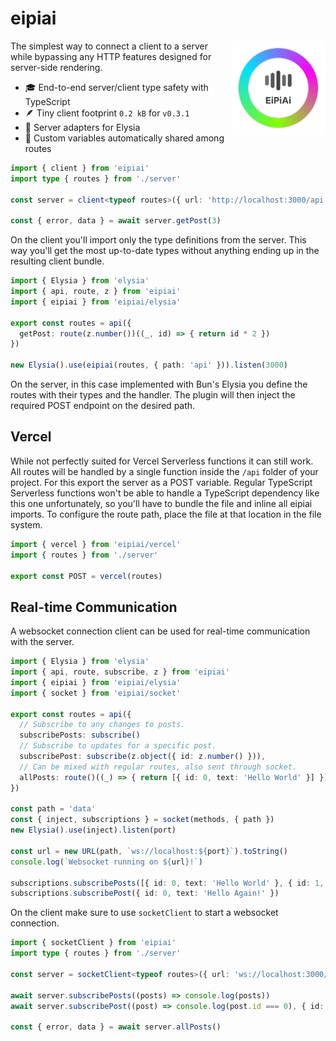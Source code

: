 # eipiai

<img align="right" src="https://github.com/tobua/eipiai/raw/main/logo.png" width="30%" alt="eipiai Logo" />

The simplest way to connect a client to a server while bypassing any HTTP features designed for server-side rendering.

- 🎓 End-to-end server/client type safety with TypeScript
- 🪶 Tiny client footprint `0.2 kB` for `v0.3.1`
- 💯 Server adapters for Elysia
- 🌳 Custom variables automatically shared among routes

```ts
import { client } from 'eipiai'
import type { routes } from './server'

const server = client<typeof routes>({ url: 'http://localhost:3000/api' })

const { error, data } = await server.getPost(3)
```

On the client you'll import only the type definitions from the server. This way you'll get the most up-to-date types without anything ending up in the resulting client bundle.

```ts
import { Elysia } from 'elysia'
import { api, route, z } from 'eipiai'
import { eipiai } from 'eipiai/elysia'

export const routes = api({
  getPost: route(z.number())((_, id) => { return id * 2 })
})

new Elysia().use(eipiai(routes, { path: 'api' })).listen(3000)
```

On the server, in this case implemented with Bun's Elysia you define the routes with their types and the handler. The plugin will then inject the required POST endpoint on the desired path.

## Vercel

While not perfectly suited for Vercel Serverless functions it can still work. All routes will be handled by a single function inside the `/api` folder of your project. For this export the server as a POST variable. Regular TypeScript Serverless functions won't be able to handle a TypeScript dependency like this one unfortunately, so you'll have to bundle the file and inline all eipiai imports. To configure the route path, place the file at that location in the file system.

```ts
import { vercel } from 'eipiai/vercel'
import { routes } from './server'

export const POST = vercel(routes)
```

## Real-time Communication

A websocket connection client can be used for real-time communication with the server.

```ts
import { Elysia } from 'elysia'
import { api, route, subscribe, z } from 'eipiai'
import { eipiai } from 'eipiai/elysia'
import { socket } from 'eipiai/socket'

export const routes = api({
  // Subscribe to any changes to posts.
  subscribePosts: subscribe()
  // Subscribe to updates for a specific post.
  subscribePost: subscribe(z.object({ id: z.number() })),
  // Can be mixed with regular routes, also sent through socket.
  allPosts: route()((_) => { return [{ id: 0, text: 'Hello World' }] })
})

const path = 'data'
const { inject, subscriptions } = socket(methods, { path })
new Elysia().use(inject).listen(port)

const url = new URL(path, `ws://localhost:${port}`).toString()
console.log(`Websocket running on ${url}!`)

subscriptions.subscribePosts([{ id: 0, text: 'Hello World' }, { id: 1, text: 'Hello Again!' }])
subscriptions.subscribePost({ id: 0, text: 'Hello Again!' })
```

On the client make sure to use `socketClient` to start a websocket connection.

```ts
import { socketClient } from 'eipiai'
import type { routes } from './server'

const server = socketClient<typeof routes>({ url: 'ws://localhost:3000/api' })

await server.subscribePosts((posts) => console.log(posts))
await server.subscribePost((post) => console.log(post.id === 0), { id: 0 })

const { error, data } = await server.allPosts()
```
